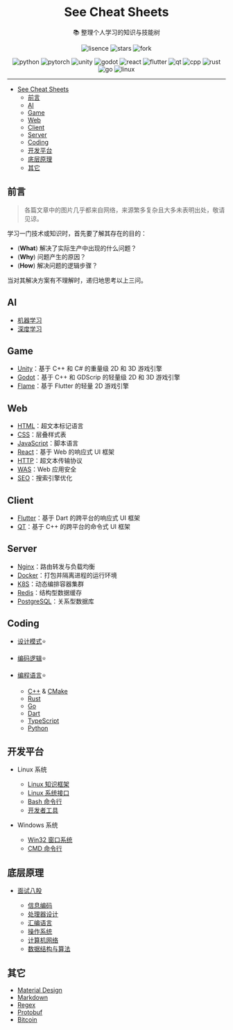<div align="center">

# See Cheat Sheets

:books: 整理个人学习的知识与技能树

![lisence](https://img.shields.io/github/license/mrbeardad/SeeCheatSheets?style=for-the-badge&color=brightgreen)
![stars](https://img.shields.io/github/stars/mrbeardad/SeeCheatSheets?style=for-the-badge&color=yellow)
![fork](https://img.shields.io/github/forks/mrbeardad/SeeCheatSheets?style=for-the-badge)

![python](https://skillicons.dev/icons?i=py)
![pytorch](https://skillicons.dev/icons?i=pytorch)
![unity](https://skillicons.dev/icons?i=unity)
![godot](https://skillicons.dev/icons?i=godot)
![react](https://skillicons.dev/icons?i=react)
![flutter](https://skillicons.dev/icons?i=flutter)
![qt](https://skillicons.dev/icons?i=qt)
![cpp](https://skillicons.dev/icons?i=cpp)
![rust](https://skillicons.dev/icons?i=rust)
![go](https://skillicons.dev/icons?i=go)
![linux](https://skillicons.dev/icons?i=linux)

</div>

---

- [See Cheat Sheets](#see-cheat-sheets)
  - [前言](#前言)
  - [AI](#ai)
  - [Game](#game)
  - [Web](#web)
  - [Client](#client)
  - [Server](#server)
  - [Coding](#coding)
  - [开发平台](#开发平台)
  - [底层原理](#底层原理)
  - [其它](#其它)

## 前言

> 各篇文章中的图片几乎都来自网络，来源繁多复杂且大多未表明出处，敬请见谅。

学习一门技术或知识时，首先要了解其存在的目的：

- (**What**) 解决了实际生产中出现的什么问题？
- (**Why**) 问题产生的原因？
- (**How**) 解决问题的逻辑步骤？

当对其解决方案有不理解时，递归地思考以上三问。

## AI

- [机器学习](ml.md)
- [深度学习](dl.md)

## Game

- [Unity](unity.md)：基于 C++ 和 C# 的重量级 2D 和 3D 游戏引擎
- [Godot](godot.md)：基于 C++ 和 GDScrip 的轻量级 2D 和 3D 游戏引擎
- [Flame](flame.md)：基于 Flutter 的轻量 2D 游戏引擎

## Web

- [HTML](html.md)：超文本标记语言
- [CSS](css.md)：层叠样式表
- [JavaScript](js.md)：脚本语言
- [React](react.md)：基于 Web 的响应式 UI 框架
- [HTTP](http.md)：超文本传输协议
- [WAS](was.md)：Web 应用安全
- [SEO](seo.md)：搜索引擎优化

## Client

- [Flutter](flutter.md)：基于 Dart 的跨平台的响应式 UI 框架
- [QT](qt.md)：基于 C++ 的跨平台的命令式 UI 框架

## Server

- [Nginx](nginx.md)：路由转发与负载均衡
- [Docker](docker.md)：打包并隔离进程的运行环境
- [K8S](k8s.md)：动态编排容器集群
- [Redis](redis.md)：结构型数据缓存
- [PostgreSQL](sql.md)：关系型数据库

## Coding

- [设计模式](dspt.md):star:
- [编码逻辑](coding.md):star:
- [编程语言](langsum.md):star:

  - [C++](cpp.md) & [CMake](cmake.md)
  - [Rust](rust.md)
  - [Go](go.md)
  - [Dart](dart.md)
  - [TypeScript](ts.md)
  - [Python](py.md)

## 开发平台

- Linux 系统

  - [Linux 知识框架](linux.md)
  - [Linux 系统接口](linuxapi.md)
  - [Bash 命令行](bash.md)
  - [开发者工具](devtool.md)

- Windows 系统

  - [Win32 窗口系统](win32.md)
  - [CMD 命令行](cmd.md)

## 底层原理

- [面试八股](interview.md)

  - [信息编码](code.md)
  - [处理器设计](cpu.md)
  - [汇编语言](asm.md)
  - [操作系统](os.md)
  - [计算机网络](network.md)
  - [数据结构与算法](dsaa.md)

## 其它

- [Material Design](material.md)
- [Markdown](markdown.md)
- [Regex](regex.md)
- [Protobuf](protobuf.md)
- [Bitcoin](bitcoin.md)
